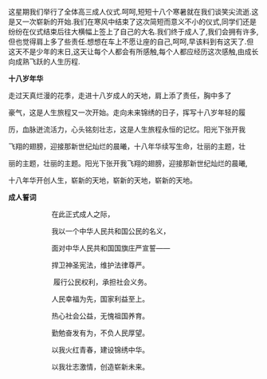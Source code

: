 <p class="ql-align-center">这星期我们举行了全体高三成人仪式.呵呵,短短十八个寒暑就在我们谈笑尖流逝.这是又一次崭新的开始.我们在寒风中结束了这次简短而意义不小的仪式,同学们还是纷纷在仪式结束后往大横幅上签上了自己的大名.我们终于成人了,我们会拥有许多,但也觉得肩上多了些责任.想想在车上不愿让座的自己,呵呵,早该料到有这天了.但这天不是少年的末日,这天让每个人都会有所感触,每个人都应经历这次感触,由成长向成熟飞跃的人生历程.</p><p class="ql-align-center"><strong>十八岁年华</strong></p><p class="ql-align-center">走过天真烂漫的花季，走进十八岁成人的天地，肩上添了责任，胸中多了</p><p class="ql-align-center">豪气，这是人生旅程又一次开始。走向未来锦绣的日子，挥写十八岁年轻的履</p><p class="ql-align-center">历，血脉迸流活力，心头铭刻壮志，这是人生旅程永恒的记忆。阳光下张开我</p><p class="ql-align-center">飞翔的翅膀，迎接那新世纪灿烂的晨曦，十八年华续写生命，壮丽的主题，壮</p><p class="ql-align-center">丽的主题，壮丽的主题。阳光下张开我飞翔的翅膀，迎接那新世纪灿烂的晨曦,</p><p class="ql-align-center">十八年华开创人生，崭新的天地，崭新的天地，崭新的天地。</p><p class="ql-align-center"><strong>成人誓词</strong></p><p>&nbsp;&nbsp;&nbsp;&nbsp;&nbsp;&nbsp;&nbsp;&nbsp;&nbsp;&nbsp;&nbsp;&nbsp;&nbsp;&nbsp;&nbsp;&nbsp;&nbsp;&nbsp;&nbsp;&nbsp;&nbsp;&nbsp;在此正式成人之际，</p><p>&nbsp;&nbsp;&nbsp;&nbsp;&nbsp;&nbsp;&nbsp;&nbsp;&nbsp;&nbsp;&nbsp;&nbsp;&nbsp;&nbsp;&nbsp;&nbsp;&nbsp;&nbsp;&nbsp;&nbsp;&nbsp;&nbsp;我以一个中华人民共和国公民的名义，</p><p>&nbsp;&nbsp;&nbsp;&nbsp;&nbsp;&nbsp;&nbsp;&nbsp;&nbsp;&nbsp;&nbsp;&nbsp;&nbsp;&nbsp;&nbsp;&nbsp;&nbsp;&nbsp;&nbsp;&nbsp;&nbsp;&nbsp;面对中华人民共和国国旗庄严宣誓——</p><p>&nbsp;&nbsp;&nbsp;&nbsp;&nbsp;&nbsp;&nbsp;&nbsp;&nbsp;&nbsp;&nbsp;&nbsp;&nbsp;&nbsp;&nbsp;&nbsp;&nbsp;&nbsp;&nbsp;&nbsp;&nbsp;&nbsp;捍卫神圣宪法，维护法律尊严。</p><p>&nbsp;&nbsp;&nbsp;&nbsp;&nbsp;&nbsp;&nbsp;&nbsp;&nbsp;&nbsp;&nbsp;&nbsp;&nbsp;&nbsp;&nbsp;&nbsp;&nbsp;&nbsp;&nbsp;&nbsp;&nbsp;&nbsp; 履行公民权利，承担社会义务。</p><p>&nbsp;&nbsp;&nbsp;&nbsp;&nbsp;&nbsp;&nbsp;&nbsp;&nbsp;&nbsp;&nbsp;&nbsp;&nbsp;&nbsp;&nbsp;&nbsp;&nbsp;&nbsp;&nbsp;&nbsp;&nbsp;&nbsp;人民幸福为先，国家利益至上。</p><p>&nbsp;&nbsp;&nbsp;&nbsp;&nbsp;&nbsp;&nbsp;&nbsp;&nbsp;&nbsp;&nbsp;&nbsp;&nbsp;&nbsp;&nbsp;&nbsp;&nbsp;&nbsp;&nbsp;&nbsp;&nbsp;&nbsp;热心社会公益，无愧祖国养育。</p><p>&nbsp;&nbsp;&nbsp;&nbsp;&nbsp;&nbsp;&nbsp;&nbsp;&nbsp;&nbsp;&nbsp;&nbsp;&nbsp;&nbsp;&nbsp;&nbsp;&nbsp;&nbsp;&nbsp;&nbsp;&nbsp;&nbsp;勤勉奋发有为，不负人民厚望。</p><p>&nbsp;&nbsp;&nbsp;&nbsp;&nbsp;&nbsp;&nbsp;&nbsp;&nbsp;&nbsp;&nbsp;&nbsp;&nbsp;&nbsp;&nbsp;&nbsp;&nbsp;&nbsp;&nbsp;&nbsp;&nbsp;&nbsp;以我火红青春，建设锦绣中华。</p><p>&nbsp;&nbsp;&nbsp;&nbsp;&nbsp;&nbsp;&nbsp;&nbsp;&nbsp;&nbsp;&nbsp;&nbsp;&nbsp;&nbsp;&nbsp;&nbsp;&nbsp;&nbsp;&nbsp;&nbsp;&nbsp;&nbsp;以我壮志激情，创造崭新未来。</p><p><br></p>